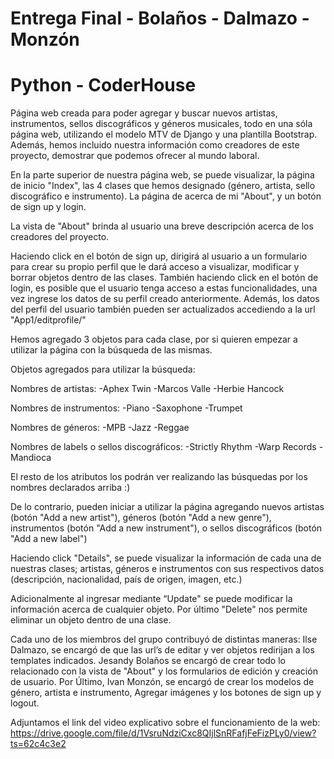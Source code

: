 
# Entrega Final - Bolaños - Dalmazo - Monzón 
# Python - CoderHouse
Página web creada para poder agregar y buscar nuevos artistas, instrumentos, sellos discográficos y géneros musicales, todo en una sóla página web, utilizando el modelo MTV de Django y una plantilla Bootstrap. Además, hemos incluido nuestra información como creadores de este proyecto, demostrar que podemos ofrecer al mundo laboral. 

En la parte superior de nuestra página web, se puede visualizar, la página de inicio "Index", las 4 clases que hemos designado (género, artista, sello discográfico e instrumento). La página de acerca de mi "About", y un botón de sign up y login.

La vista de "About" brinda al usuario una breve descripción acerca de los creadores del proyecto. 

Haciendo click en el botón de sign up, dirigirá al usuario a un formulario para crear su propio perfil que le dará acceso a visualizar, modificar y borrar objetos dentro de las clases. También haciendo click en el botón de login, es posible que el usuario tenga acceso a estas funcionalidades, una vez ingrese los datos de su perfil creado anteriormente.
Además, los datos del perfil del usuario también pueden ser actualizados accediendo a la url "App1/editprofile/"

Hemos agregado 3 objetos para cada clase, por si quieren empezar a utilizar la página con la búsqueda de las mismas.

Objetos agregados para utilizar la búsqueda:

Nombres de artistas:
-Aphex Twin
-Marcos Valle
-Herbie Hancock

Nombres de instrumentos:
-Piano
-Saxophone
-Trumpet

Nombres de géneros:
-MPB
-Jazz
-Reggae

Nombres de labels o sellos discográficos:
-Strictly Rhythm
-Warp Records
-Mandioca

El resto de los atributos los podrán ver realizando las búsquedas por los nombres declarados arriba :)

De lo contrario, pueden iniciar a utilizar la página agregando nuevos artistas (botón "Add a new artist"), géneros (botón "Add a new genre"), instrumentos (botón "Add a new instrument"), o sellos discográficos (botón "Add a new label")

Haciendo click "Details", se puede visualizar la información de cada una de nuestras clases; artistas, géneros e instrumentos con sus respectivos datos (descripción, nacionalidad, país de origen, imagen, etc.)

Adicionalmente al ingresar mediante “Update" se puede modificar la información acerca de cualquier objeto. Por último "Delete" nos permite eliminar un objeto dentro de una clase.


Cada uno de los miembros del grupo contribuyó de distintas maneras: Ilse Dalmazo, se encargó de que las url’s de editar y ver objetos redirijan a los templates indicados. 
Jesandy Bolaños se encargó de crear todo lo relacionado con la vista de "About" y los formularios de edición y creación de usuario. Por Último, Ivan Monzón, se encargó de crear los modelos de género, artista e instrumento, Agregar imágenes y los botones de sign up y logout. 

Adjuntamos el link del video explicativo sobre el funcionamiento de la web:
https://drive.google.com/file/d/1VsruNdziCxc8QIjlSnRFafjFeFizPLy0/view?ts=62c4c3e2

